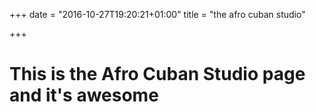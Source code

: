 +++
date = "2016-10-27T19:20:21+01:00"
title = "the afro cuban studio"

+++

# This is the Afro Cuban Studio page and it's awesome

